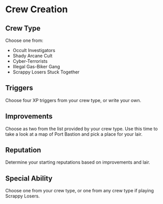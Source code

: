 # Crew Creation

## Crew Type

Choose one from:

- Occult Investigators
- Shady Arcane Cult
- Cyber-Terrorists
- Illegal Gas-Biker Gang
- Scrappy Losers Stuck Together

## Triggers

Choose four XP triggers from your crew type, or write your own.

## Improvements

Choose as two from the list provided by your crew type. Use this time to take a look at a map of Port Bastion and pick a place for your lair.

## Reputation

Determine your starting reputations based on improvements and lair.

## Special Ability

Choose one from your crew type, or one from any crew type if playing Scrappy Losers.
